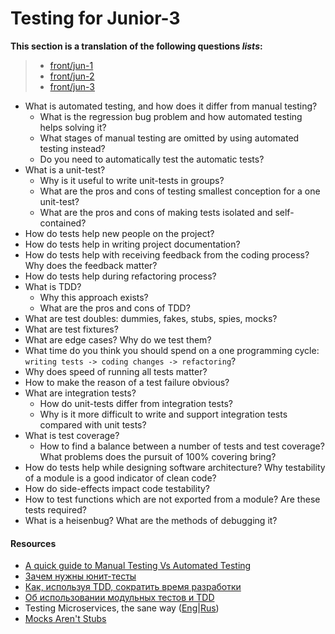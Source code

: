 # Testing for Junior-3

__This section is a translation of the following questions _lists_:__

> * [front/jun-1](/frontend/junior-1/testing.md)
> * [front/jun-2](/frontend/junior-2/testing.md)
> * [front/jun-3](/frontend/junior-3/testing.md)

* What is automated testing, and how does it differ from manual testing?
  * What is the regression bug problem and how automated testing helps solving it?
  * What stages of manual testing are omitted by using automated testing instead?
  * Do you need to automatically test the automatic tests?
* What is a unit-test?
  * Why is it useful to write unit-tests in groups?
  * What are the pros and cons of testing smallest conception for a one unit-test?
  * What are the pros and cons of making tests isolated and self-contained?
* How do tests help new people on the project?
* How do tests help in writing project documentation?
* How do tests help with receiving feedback from the coding process?
Why does the feedback matter?
* How do tests help during refactoring process?
* What is TDD?
  * Why this approach exists?
  * What are the pros and cons of TDD?
* What are test doubles: dummies, fakes, stubs, spies, mocks?
* What are test fixtures?
* What are edge cases? Why do we test them?
* What time do you think you should spend on a one programming cycle: `writing tests -> coding changes -> refactoring`?
* Why does speed of running all tests matter?
* How to make the reason of a test failure obvious?
* What are integration tests?
  * How do unit-tests differ from integration tests?
  * Why is it more difficult to write and support integration tests compared with unit tests?
* What is test coverage?
  * How to find a balance between a number of tests and test coverage?
  What problems does the pursuit of 100% covering bring?
* How do tests help while designing software architecture?
Why testability of a module is a good indicator of clean code?
* How do side-effects impact code testability?
* How to test functions which are not exported from a module?
Are these tests required?
* What is a heisenbug?
What are the methods of debugging it?

#### Resources

* [A quick guide to Manual Testing Vs Automated Testing](https://reqtest.com/testing-blog/manual-testing-vs-automated-testing/)
* [Зачем нужны юнит-тесты](https://tproger.ru/translations/unit-tests-purposes/)
* [Как, используя TDD, сократить время разработки](https://www.simbirsoft.com/blog/razrabotka-cherez-testirovanie-polza-i-vred/)
* [Об использовании модульных тестов и TDD](https://eax.me/unit-testing/)
* Testing Microservices, the sane way ([Eng](https://medium.com/@copyconstruct/testing-microservices-the-sane-way-9bb31d158c16?imm_mid=0fa713&%3Bcmp=em-webops-na-na-newsltr_20180112)|[Rus](https://habr.com/ru/company/oleg-bunin/blog/349632/))
* [Mocks Aren't Stubs](https://www.martinfowler.com/articles/mocksArentStubs.html)
